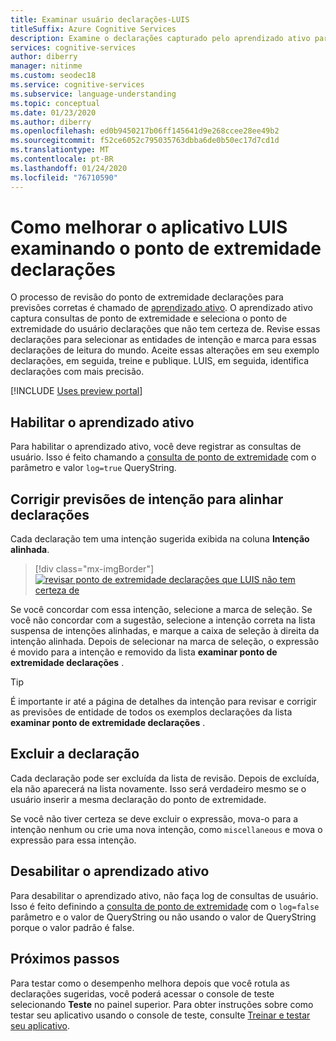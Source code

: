```yaml
---
title: Examinar usuário declarações-LUIS
titleSuffix: Azure Cognitive Services
description: Examine o declarações capturado pelo aprendizado ativo para selecionar entidades de intenção e marca para declarações do mundo de leitura; aceitar alterações, treinar e publicar.
services: cognitive-services
author: diberry
manager: nitinme
ms.custom: seodec18
ms.service: cognitive-services
ms.subservice: language-understanding
ms.topic: conceptual
ms.date: 01/23/2020
ms.author: diberry
ms.openlocfilehash: ed0b9450217b06ff145641d9e268ccee28ee49b2
ms.sourcegitcommit: f52ce6052c795035763dbba6de0b50ec17d7cd1d
ms.translationtype: MT
ms.contentlocale: pt-BR
ms.lasthandoff: 01/24/2020
ms.locfileid: "76710590"
---
```

# <a name="how-to-improve-the-luis-app-by-reviewing-endpoint-utterances"></a>Como melhorar o aplicativo LUIS examinando o ponto de extremidade declarações

O processo de revisão do ponto de extremidade declarações para previsões corretas é chamado de [aprendizado ativo](luis-concept-review-endpoint-utterances.md). O aprendizado ativo captura consultas de ponto de extremidade e seleciona o ponto de extremidade do usuário declarações que não tem certeza de. Revise essas declarações para selecionar as entidades de intenção e marca para essas declarações de leitura do mundo. Aceite essas alterações em seu exemplo declarações, em seguida, treine e publique. LUIS, em seguida, identifica declarações com mais precisão.

[!INCLUDE [Uses preview portal](includes/uses-portal-preview.md)]

## <a name="enable-active-learning"></a>Habilitar o aprendizado ativo

Para habilitar o aprendizado ativo, você deve registrar as consultas de usuário. Isso é feito chamando a [consulta de ponto de extremidade](luis-get-started-create-app.md#query-the-v3-api-prediction-endpoint) com o parâmetro e valor `log=true` QueryString.

## <a name="correct-intent-predictions-to-align-utterances"></a>Corrigir previsões de intenção para alinhar declarações

Cada declaração tem uma intenção sugerida exibida na coluna **Intenção alinhada**.

> [!div class="mx-imgBorder"]
> [![revisar ponto de extremidade declarações que LUIS não tem certeza de](./media/label-suggested-utterances/review-endpoint-utterances.png)](./media/label-suggested-utterances/review-endpoint-utterances.png#lightbox)

Se você concordar com essa intenção, selecione a marca de seleção. Se você não concordar com a sugestão, selecione a intenção correta na lista suspensa de intenções alinhadas, e marque a caixa de seleção à direita da intenção alinhada. Depois de selecionar na marca de seleção, o expressão é movido para a intenção e removido da lista **examinar ponto de extremidade declarações** .

> [!TIP]
> É importante ir até a página de detalhes da intenção para revisar e corrigir as previsões de entidade de todos os exemplos declarações da lista **examinar ponto de extremidade declarações** .

## <a name="delete-utterance"></a>Excluir a declaração

Cada declaração pode ser excluída da lista de revisão. Depois de excluída, ela não aparecerá na lista novamente. Isso será verdadeiro mesmo se o usuário inserir a mesma declaração do ponto de extremidade.

Se você não tiver certeza se deve excluir o expressão, mova-o para a intenção nenhum ou crie uma nova intenção, como `miscellaneous` e mova o expressão para essa intenção.

## <a name="disable-active-learning"></a>Desabilitar o aprendizado ativo

Para desabilitar o aprendizado ativo, não faça log de consultas de usuário. Isso é feito definindo a [consulta de ponto de extremidade](luis-get-started-create-app.md#query-the-v2-api-prediction-endpoint) com o `log=false` parâmetro e o valor de QueryString ou não usando o valor de QueryString porque o valor padrão é false.

## <a name="next-steps"></a>Próximos passos

Para testar como o desempenho melhora depois que você rotula as declarações sugeridas, você poderá acessar o console de teste selecionando **Teste** no painel superior. Para obter instruções sobre como testar seu aplicativo usando o console de teste, consulte [Treinar e testar seu aplicativo](luis-interactive-test.md).
